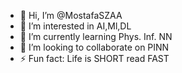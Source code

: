- 👋 Hi, I’m @MostafaSZAA
- 👀 I’m interested in AI,Ml,DL
- 🌱 I’m currently learning Phys. Inf. NN
- 💞️ I’m looking to collaborate on PINN
- ⚡ Fun fact: Life is SHORT read FAST

<!---
MostafaSZAA/MostafaSZAA is a ✨ special ✨ repository because its `README.md` (this file) appears on your GitHub profile.
You can click the Preview link to take a look at your changes.
--->
